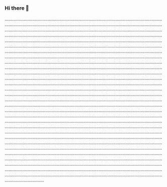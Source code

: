 ### Hi there 👋

.......................................................................................................................................................................................................................................................................................................................................................................................................................................................................................................................................................................................................................................................................................................................................................................................................................................................................................................................................................................................................................................................................................................................................................................................................................................................................................................................................................................................................................................................................................................................................................................................................................................................................................................................................................................................................................................................................................................................................................................................................................................................................................................................................................................................................................................................................................................................................................................................................................................................................................................................................................................................................................................................................................................................................................................................................................................................................................................................................................................................................................................................................................................................................................................................................................................................................................................................................................................................................................................................................................................................................................................................................................................................................................................................................................................................................................................................................................................